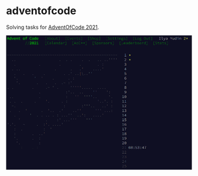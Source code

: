 # adventofcode
Solving tasks for [AdventOfCode 2021](https://www.adventofcode.com/2021).

![img1.png](img1.png)